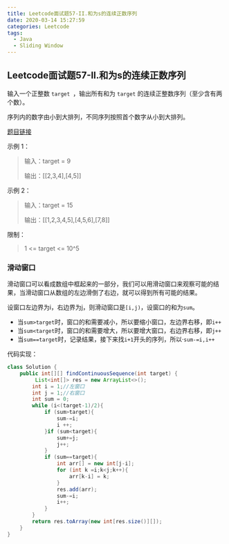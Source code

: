 ```yaml
---
title: Leetcode面试题57-II.和为s的连续正数序列
date: 2020-03-14 15:27:59
categories: Leetcode
tags: 
  - Java
  - Sliding Window
---
```


## Leetcode面试题57-II.和为s的连续正数序列

输入一个正整数 `target `，输出所有和为 `target` 的连续正整数序列（至少含有两个数）。

序列内的数字由小到大排列，不同序列按照首个数字从小到大排列。

[题目链接](https://leetcode-cn.com/problems/he-wei-sde-lian-xu-zheng-shu-xu-lie-lcof)

<!--more-->

示例 1：

> 输入：target = 9
>
> 输出：[[2,3,4],[4,5]]

示例 2：

> 输入：target = 15
>
> 输出：[[1,2,3,4,5],[4,5,6],[7,8]]


限制：

> 1 <= target <= 10^5

### 滑动窗口

滑动窗口可以看成数组中框起来的一部分，我们可以用滑动窗口来观察可能的结果，当滑动窗口从数组的左边滑倒了右边，就可以得到所有可能的结果。

设窗口左边界为i，右边界为j，则滑动窗口是`[i,j)`，设窗口的和为`sum`。

- 当`sum>target`时，窗口的和需要减小，所以要缩小窗口，左边界右移，即`i++`
- 当`sum<target`时，窗口的和需要增大，所以要增大窗口，右边界右移，即`j++`
- 当`sum==target`时，记录结果，接下来找`i+1`开头的序列，所以·`sum-=i,i++`

代码实现：

```java
class Solution {
    public int[][] findContinuousSequence(int target) {
         List<int[]> res = new ArrayList<>();
        int i = 1;//左窗口
        int j = 1;//右窗口
        int sum = 0;
        while (i<(target-1)/2){
            if (sum>target){
                sum-=i;
                i ++;
            }if (sum<target){
                sum+=j;
                j++;
            }
            if (sum==target){
                int arr[] = new int[j-i];
                for (int k =i;k<j;k++){
                    arr[k-i] = k;
                }
                res.add(arr);
                sum-=i;
                i++;
            }
        }
        return res.toArray(new int[res.size()][]);
    }
}
```





